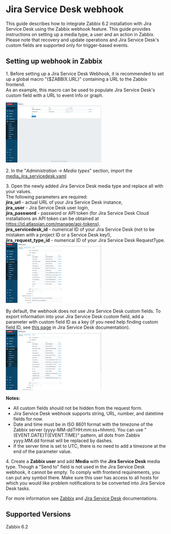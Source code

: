 # Jira Service Desk webhook 

This guide describes how to integrate Zabbix 6.2 installation with Jira Service Desk using the Zabbix webhook feature. This guide provides instructions on setting up a media type, a user and an action in Zabbix.<br>
Please note that recovery and update operations and Jira Service Desk's custom fields are supported only for trigger-based events.

## Setting up webhook in Zabbix 
1\. Before setting up a Jira Service Desk Webhook, it is recommended to set up a global macro "{$ZABBIX.URL}" containing a URL to the Zabbix frontend.<br>
As an example, this macro can be used to populate Jira Service Desk's custom field with a URL to event info or graph.

[![](images/thumb.1.png?raw=true)](images/1.png)

2\. In the "*Administration -> Media types*" section, import the [media_jira_servicedesk.yaml](media_jira_servicedesk.yaml)

3\. Open the newly added Jira Service Desk media type and replace all <PLACEHOLDERS> with your values.<br>
The following parameters are required:<br>
**jira_url** - actual URL of your Jira Service Desk instance,<br>
**jira_user** - Jira Service Desk user login,<br>
**jira_password** - password or API token (for Jira Service Desk Cloud installations an API token can be obtained at https://id.atlassian.com/manage/api-tokens),<br>
**jira_servicedesk_id** - numerical ID of your Jira Service Desk (not to be mistaken with a project ID or a Service Desk key!),<br>
**jira_request_type_id** - numerical ID of your Jira Service Desk RequestType.<br>
[![](images/thumb.2.png?raw=true)](images/2.png)

By default, the webhook does not use Jira Service Desk custom fields. To export information into your Jira Service Desk custom field, add a parameter with custom field ID as a key (if you need help finding custom field ID, see [this page](https://developer.atlassian.com/cloud/jira/service-desk/rest/#api-rest-servicedeskapi-servicedesk-serviceDeskId-requesttype-requestTypeId-field-get) in Jira Service Desk documentation). <br>
[![](images/thumb.3.png?raw=true)](images/3.png)

**Notes:**
- All custom fields should not be hidden from the request form.
- Jira Service Desk webhook supports string, URL, number, and datetime fields for now. 
- Date and time must be in ISO 8601 format with the timezone of the Zabbix server (yyyy-MM-ddTHH:mm:ss+hhmm).
You can use "{EVENT.DATE}T{EVENT.TIME}" pattern, all dots from Zabbix yyyy.MM.dd format will be replaced by dashes.
- If the server time is set to UTC, there is no need to add a timezone at the end of the parameter value.

4\. Create a **Zabbix user** and add **Media** with the **Jira Service Desk** media type. 
Though a "Send to" field is not used in the Jira Service Desk webhook, it cannot be empty. To comply with frontend requirements, you can put any symbol there.
Make sure this user has access to all hosts for which you would like problem notifications to be converted into Jira Service Desk tasks.

For more information see [Zabbix](https://www.zabbix.com/documentation/6.2/manual/config/notifications) and [Jira Service Desk](https://confluence.atlassian.com/servicedesk) documentations.

## Supported Versions
Zabbix 6.2
